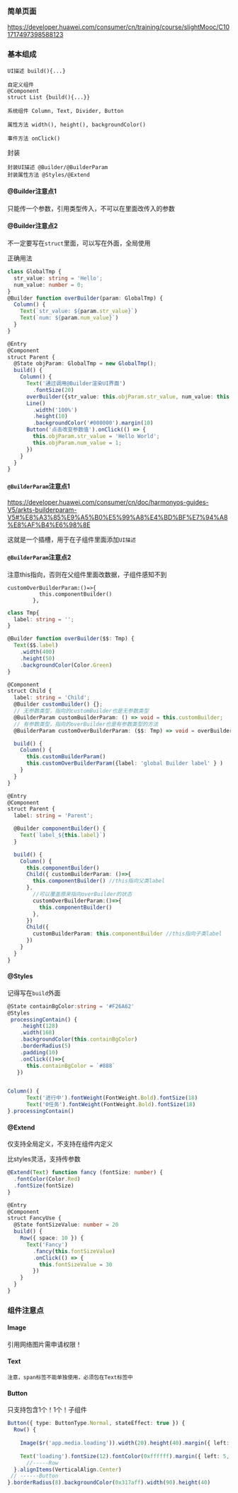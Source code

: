 ### 简单页面

https://developer.huawei.com/consumer/cn/training/course/slightMooc/C101717497398588123



### 基本组成

```
UI描述 build(){...}

自定义组件 
@Component 
struct List {build(){...}}

系统组件 Column, Text, Divider, Button

属性方法 width(), height(), backgroundColor()

事件方法 onClick()
```

封装

```
封装UI描述 @Builder/@BuilderParam
封装属性方法 @Styles/@Extend
```



#### @Builder注意点1

只能传一个参数，引用类型传入，不可以在里面改传入的参数



#### @Builder注意点2

不一定要写在`struct`里面，可以写在外面，全局使用

正确用法

```typescript
class GlobalTmp {
  str_value: string = 'Hello';
  num_value: number = 0;
}
@Builder function overBuilder(param: GlobalTmp) {
  Column() {
    Text(`str_value: ${param.str_value}`)
    Text(`num: ${param.num_value}`)
  }
}

@Entry
@Component
struct Parent {
  @State objParam: GlobalTmp = new GlobalTmp();
  build() {
    Column() {
      Text('通过调用@Builder渲染UI界面')
        .fontSize(20)
      overBuilder({str_value: this.objParam.str_value, num_value: this.objParam.num_value})
      Line()
        .width('100%')
        .height(10)
        .backgroundColor('#000000').margin(10)
      Button('点击改变参数值').onClick(() => {
        this.objParam.str_value = 'Hello World';
        this.objParam.num_value = 1;
      })
    }
  }
}
```



#### `@BuilderParam`注意点1

https://developer.huawei.com/consumer/cn/doc/harmonyos-guides-V5/arkts-builderparam-V5#%E8%A3%85%E9%A5%B0%E5%99%A8%E4%BD%BF%E7%94%A8%E8%AF%B4%E6%98%8E

这就是一个插槽，用于在子组件里面添加`UI描述`



#### `@BuilderParam`注意点2

注意this指向，否则在父组件里面改数据，子组件感知不到

```
customOverBuilderParam:()=>{
          this.componentBuilder()
        },
```



```typescript
class Tmp{
  label: string = '';
}

@Builder function overBuilder($$: Tmp) {
  Text($$.label)
    .width(400)
    .height(50)
    .backgroundColor(Color.Green)
}

@Component
struct Child {
  label: string = 'Child';
  @Builder customBuilder() {};
  // 无参数类型，指向的customBuilder也是无参数类型
  @BuilderParam customBuilderParam: () => void = this.customBuilder;
  // 有参数类型，指向的overBuilder也是有参数类型的方法
  @BuilderParam customOverBuilderParam: ($$: Tmp) => void = overBuilder;

  build() {
    Column() {
      this.customBuilderParam()
      this.customOverBuilderParam({label: 'global Builder label' } )
    }
  }
}

@Entry
@Component
struct Parent {
  label: string = 'Parent';

  @Builder componentBuilder() {
    Text(`label_${this.label}`)
  }

  build() {
    Column() {
      this.componentBuilder()
      Child({ customBuilderParam: ()=>{
        this.componentBuilder() //this指向父类label
      },
        //可以覆盖原来指向overBuilder的状态
        customOverBuilderParam:()=>{
          this.componentBuilder()
        },
      })
      Child({
        customBuilderParam: this.componentBuilder //this指向子类label
      })
    }
  }
}
```









#### @Styles

记得写在`build`外面

```typescript
@State containBgColor:string = '#F26A62'
@Styles
 processingContain() {
    .height(128)
    .width(168)
    .backgroundColor(this.containBgColor)
    .borderRadius(5)
    .padding(10)
    .onClick(()=>{
      this.containBgColor = `#888`
   })


Column() {
      Text('进行中').fontWeight(FontWeight.Bold).fontSize(18)
      Text('0任务').fontWeight(FontWeight.Bold).fontSize(18)
}.processingContain()
```



#### @Extend

仅支持全局定义，不支持在组件内定义

比styles灵活，支持传参数

```typescript
@Extend(Text) function fancy (fontSize: number) {
  .fontColor(Color.Red)
  .fontSize(fontSize)
}

@Entry
@Component
struct FancyUse {
  @State fontSizeValue: number = 20
  build() {
    Row({ space: 10 }) {
      Text('Fancy')
        .fancy(this.fontSizeValue)
        .onClick(() => {
          this.fontSizeValue = 30
        })
    }
  }
}
```



### 组件注意点

#### Image

引用网络图片需申请权限！



#### Text

```
注意，span标签不能单独使用，必须包在Text标签中
```



#### Button

只支持包含1个！1个！子组件

```typescript
Button({ type: ButtonType.Normal, stateEffect: true }) {
  Row() {
      
    Image($r('app.media.loading')).width(20).height(40).margin({ left: 12 })
      
    Text('loading').fontSize(12).fontColor(0xffffff).margin({ left: 5, right: 12 })
      //-----Row
  }.alignItems(VerticalAlign.Center)
 // ------Button
}.borderRadius(8).backgroundColor(0x317aff).width(90).height(40)
```

